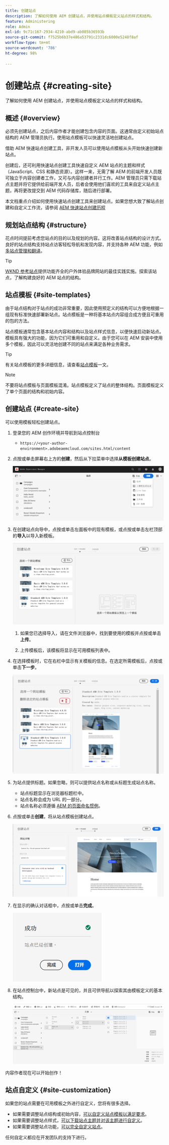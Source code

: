 ```yaml
---
title: 创建站点
description: 了解如何使用 AEM 创建站点，并使用站点模板定义站点的样式和结构。
feature: Administering
role: Admin
exl-id: 9c71c167-2934-4210-abd9-ab085b36593b
source-git-commit: f7525b6b37e486a53791c2331dc6000e5248f8af
workflow-type: tm+mt
source-wordcount: '786'
ht-degree: 98%

---
```


# 创建站点 {#creating-site}

了解如何使用 AEM 创建站点，并使用站点模板定义站点的样式和结构。

## 概述 {#overview}

必须先创建站点，之后内容作者才能创建包含内容的页面。这通常由定义初始站点结构的 AEM 管理员执行。使用站点模板可以快速灵活地创建站点。

借助 AEM 快速站点创建工具，非开发人员可以使用站点模板从头开始快速创建新站点。

创建后，还可利用快速站点创建工具快速自定义 AEM 站点的主题和样式（JavaScript、CSS 和静态资源）。这样一来，无需了解 AEM 的前端开发人员既可独立于内容创建者工作，又可与内容创建者并行工作。AEM 管理员只需下载站点主题并将它提供给前端开发人员，后者会使用他们喜欢的工具来自定义站点主题，再将更改提交到 AEM 代码存储库，随后进行部署。

本文档重点介绍如何使用快速站点创建工具来创建站点。如果您想大致了解站点创建和自定义工作流，请参阅 [AEM 快速站点创建历程](/help/journey-sites/quick-site/overview.md)

## 规划站点结构 {#structure}

花点时间提前考虑您站点的目的以及规划的内容。这将改善站点结构的设计方式。良好的站点结构支持站点访客轻松导航和发现内容，并支持各种 AEM 功能，例如[多站点管理和翻译](/help/sites-cloud/administering/msm-and-translation.md)。

>[!TIP]
>
>[WKND 参考站点](https://wknd.site)提供功能齐全的户外体验品牌网站的最佳实践实施。探索该站点，了解构建良好的 AEM 站点的结构。

## 站点模板 {#site-templates}

由于站点结构对于站点的成功非常重要，因此使用预定义的结构可以方便地根据一组现有标准快速部署新站点。站点模板是一种将基本站点内容组合成方便且可重用的包的方法。

站点模板通常包含基本站点内容和结构以及站点样式信息，以便快速启动新站点。模板具有强大的功能，因为它们可重用和自定义。由于您可以在 AEM 安装中使用多个模板，因此可以灵活地创建不同的站点来满足各种业务需求。

>[!TIP]
>
>有关站点模板的更多详细信息，请查看[站点模板](site-templates.md)一文。

>[!NOTE]
>
>不要将站点模板与页面模板混淆。站点模板定义了站点的整体结构。页面模板定义了单个页面的结构和初始内容。

## 创建站点 {#create-site}

可以使用模板轻松创建站点。

1. 登录您的 AEM 创作环境并导航到站点控制台

   * `https://<your-author-environment>.adobeaemcloud.com/sites.html/content`

1. 点按或单击屏幕右上方的&#x200B;**创建**，然后从下拉菜单中选择&#x200B;**从模板创建站点**。

   ![从模板创建站点](../assets/create-site-from-template.png)

1. 在创建站点向导中，点按或单击左面板中的现有模板，或点按或单击左栏顶部的&#x200B;**导入**&#x200B;以导入新模板。

   ![站点创建向导](../assets/site-creation-wizard.png)

   1. 如果您已选择导入，请在文件浏览器中，找到要使用的模板并点按或单击&#x200B;**上传**。

   1. 上传模板后，该模板将显示在可用模板列表中。

1. 在选择模板时，它在右栏中显示有关模板的信息。在选定所需模板后，点按或单击&#x200B;**下一步**。

   ![选择模板](../assets/select-site-template.png)

1. 为站点提供标题。如果忽略，则可以提供站点名称或从标题生成站点名称。

   * 站点标题显示在浏览器标题栏中。
   * 站点名称会成为 URL 的一部分。
   * 站点名称必须遵循 [AEM 的页面命名惯例](/help/sites-cloud/authoring/fundamentals/organizing-pages.md#page-name-restrictions-and-best-practices)。

1. 点按或单击&#x200B;**创建**，将从站点模板创建站点。

   ![新站点的详细信息](../assets/create-site-details.png)

1. 在显示的确认对话框中，点按或单击&#x200B;**完成**。

   ![“成功”对话框](../assets/success.png)

1. 在站点控制台中，新站点是可见的，并且可供导航以探索其由模板定义的基本结构。

   ![新站点结构](../assets/new-site.png)

内容作者现在可以开始创作！

## 站点自定义 {#site-customization}

如果您的站点需要在可用模板之外进行自定义，您将有很多选择。

* 如果需要调整站点结构或初始内容，[可以自定义站点模板以满足要求](site-templates.md)。
* 如果需要调整站点样式，[可以下载站点主题并对该主题进行自定义](/help/journey-sites/quick-site/overview.md)。
* 如果需要调整站点功能，[可以完全自定义站点](/help/implementing/developing/introduction/develop-wknd-tutorial.md)。

任何自定义都应在开发团队的支持下进行。
